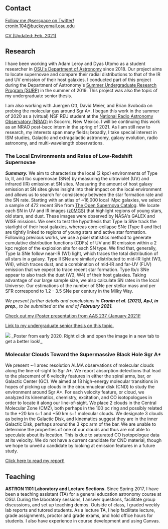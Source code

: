 ## Contact
[Follow me @serspace on Twitter!](http://www.twitter.com/serspace)
<br> cronin.104@buckeyemail.osu.edu

<a href="serc7.github.io/Cronin_CV_Feb21.pdf" target="_blank">CV (Updated: Feb. 2021)</a>


## Research
I have been working with Adam Leroy and Dyas Utomo as a student researcher in [OSU's Department of Astronomy](https://astronomy.osu.edu/) since 2018. Our project aims to locate supernovae and compare their radial distributions to that of the IR and UV emission of their host galaxies. I conducted part of this project during the Department of Astronomy's [Summer Undergraduate Research Program (SURP)](https://astronomy.osu.edu/undergraduates/undergraduate-research/surp/alumni) in the summer of 2019. This project was also the topic of my undergraduate senior thesis.

I am also working with Juergen Ott, David Meier, and Brian Svoboda on probing the molecular gas around Sgr A*. I began this work in the summer of 2020 as a (virtual) NSF REU student at the [National Radio Astronomy Observatory (NRAO)](https://science.nrao.edu/opportunities/student-programs/summerstudents) in Socorro, New Mexico. I will be continuing this work as an NRAO post-bacc intern in the spring of 2021. As I am still new to research, my interests span many fields; broadly, I take special interest in ISM studies, Galactic and extragalactic astronomy, galaxy evolution, radio astronomy, and multi-wavelength observations.

### The Local Environments and Rates of Low-Redshift Supernovae

**_Summary._** 
We aim to characterize the local (2 kpc) environments of Type Ia, II, and Ibc supernovae (SNe) by measuring the ultraviolet (UV) and infrared (IR) emission at SN sites. Measuring the amount of host galaxy emission at SN sites gives insight into their impact on the local environment and allows us to search for consistency between the star formation rate and the SN rate. Starting with an atlas of ~16,000 local  Mpc galaxies, we select a sample of 472 recent SNe from [The Open Supernova Catalog](sne.space). We locate each SN in UV and IR images [(z0MGS)](https://irsa.ipac.caltech.edu/data/WISE/z0MGS/overview.html) that highlight regions of young stars, old stars, and dust. These images were observed by NASA's GALEX and WISE missions. We seek to test the hypothesis that Type Ia SNe track the starlight of their host galaxies, whereas core-collapse SNe (Type II and Ibc) are tightly linked to regions of young stars and active star formation. Following previous works, we use a pixel statistics method to generate cumulative distribution functions (CDFs) of UV and IR emission within a 2 kpc region of the explosion site for each SN type. We find that, generally, Type Ia SNe follow near-IR (W1) light, which traces the total distribution of all stars in a galaxy. Type II SNe are similarly distributed to mid-IR light (W3, W4), which traces dust, and a combination of mid-IR and far-UV (FUV) emission that we expect to trace recent star formation. Type Ib/c SNe appear to also track the dust (W3, W4) of their host galaxies. Taking advantage of our large sample size, we also calculate SN rates in the local Universe. Our estimations of the number of SNe per stellar mass and per SFR correspond to 1.2 - 3.5 SNe per century in the Milky Way.

 _We present further details and conclusions in **Cronin et al. (2021), ApJ, in prep.**, to be submitted at the end of **February 2021**._

[Check out my iPoster presentation from AAS 237 (January 2021)!](https://aas237-aas.ipostersessions.com/Default.aspx?s=09-85-AA-9A-14-6F-05-CE-85-61-F5-92-71-6B-AB-A8)

[Link to my undergraduate senior thesis on this topic.](https://kb.osu.edu/handle/1811/92141)

<img src="serc7.github.io/sne project poster.png">
_Poster from early 2020. Right click and open the image in a new tab to get a better look!_

### Molecular Clouds Toward the Supermassive Black Hole Sgr A\*
We present ∼1 arsec resolution ALMA observations of molecular clouds along the line-of-sight to Sgr A*. We report absorption detections that lead to the placement of 6 velocity features in either the spiral arms, bar, or Galactic Center (GC). We aimed at 18 high-energy molecular transitions in hopes of picking up clouds in the circumnuclear disk (CND) to study the environment around Sgr A\*. For each velocity feature, or cloud, we analyzed its kinematics, chemistry, excitation, and CO isotopologues in order to locate it along our line-of-sight. We place 2 clouds in the Central Molecular Zone (CMZ), both perhaps in the 100 pc ring and possibly related to the +20 km s−1 and +50 km s−1 molecular clouds. We designate 3 clouds as being in the Galactic Disk, and kinematics suggest they are in the inner Galactic Disk, perhaps around the 3 kpc arm of the bar. We are unable to determine the properties of one of our clouds and thus are not able to speculate about its location. This is due to saturated CO isotopologue data at its velocity. We do not have a current candidate for CND material, though we hope to unveil a candidate by looking at emission features in a future study.

<a href="serc7.github.io/s_cronin_reu_report.pdf" target="_blank">Click here to read my report!</a>

## Teaching

**ASTRON 1101 Laboratory and Lecture Sections.** Since Spring 2017, I have been a teaching assistant (TA) for a general education astronomy course at OSU. During the laboratory sessions, I answer questions, facilitate group discussions, and set up teaching demos. Outside of class, I graded weekly lab reports and tutored students. As a lecture TA, I help facilitate lecture, grade assignments, proctor and grade exams, and hold office hours for students. I also have experience in course development and using Canvas. 
